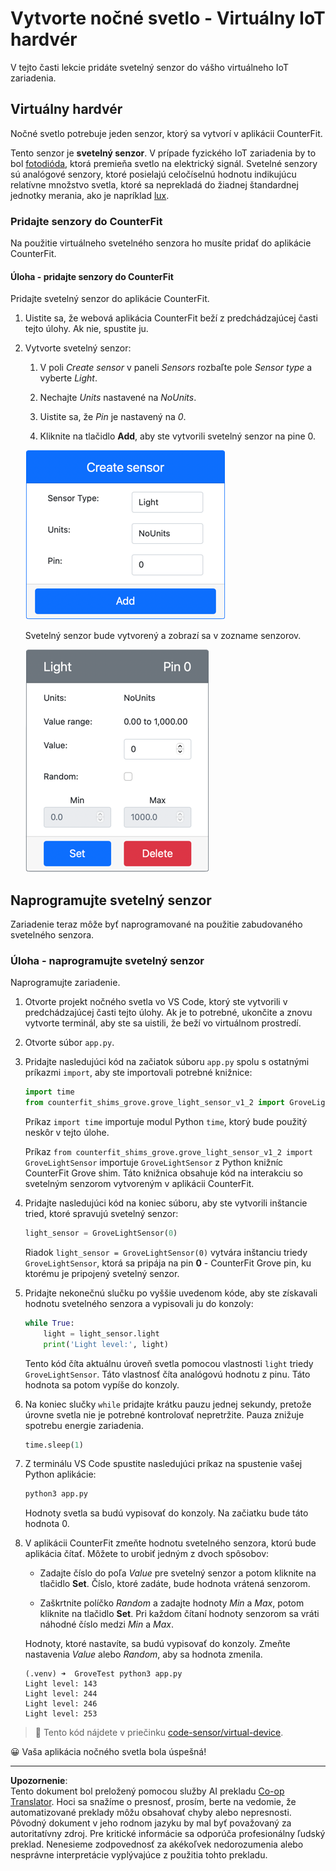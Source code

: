 <!--
CO_OP_TRANSLATOR_METADATA:
{
  "original_hash": "11f10c6760fb8202cf368422702fdf70",
  "translation_date": "2025-08-28T10:38:03+00:00",
  "source_file": "1-getting-started/lessons/3-sensors-and-actuators/virtual-device-sensor.md",
  "language_code": "sk"
}
-->
# Vytvorte nočné svetlo - Virtuálny IoT hardvér

V tejto časti lekcie pridáte svetelný senzor do vášho virtuálneho IoT zariadenia.

## Virtuálny hardvér

Nočné svetlo potrebuje jeden senzor, ktorý sa vytvorí v aplikácii CounterFit.

Tento senzor je **svetelný senzor**. V prípade fyzického IoT zariadenia by to bol [fotodióda](https://wikipedia.org/wiki/Photodiode), ktorá premieňa svetlo na elektrický signál. Svetelné senzory sú analógové senzory, ktoré posielajú celočíselnú hodnotu indikujúcu relatívne množstvo svetla, ktoré sa neprekladá do žiadnej štandardnej jednotky merania, ako je napríklad [lux](https://wikipedia.org/wiki/Lux).

### Pridajte senzory do CounterFit

Na použitie virtuálneho svetelného senzora ho musíte pridať do aplikácie CounterFit.

#### Úloha - pridajte senzory do CounterFit

Pridajte svetelný senzor do aplikácie CounterFit.

1. Uistite sa, že webová aplikácia CounterFit beží z predchádzajúcej časti tejto úlohy. Ak nie, spustite ju.

1. Vytvorte svetelný senzor:

    1. V poli *Create sensor* v paneli *Sensors* rozbaľte pole *Sensor type* a vyberte *Light*.

    1. Nechajte *Units* nastavené na *NoUnits*.

    1. Uistite sa, že *Pin* je nastavený na *0*.

    1. Kliknite na tlačidlo **Add**, aby ste vytvorili svetelný senzor na pine 0.

    ![Nastavenia svetelného senzora](../../../../../translated_images/counterfit-create-light-sensor.9f36a5e0d4458d8d554d54b34d2c806d56093d6e49fddcda2d20f6fef7f5cce1.sk.png)

    Svetelný senzor bude vytvorený a zobrazí sa v zozname senzorov.

    ![Vytvorený svetelný senzor](../../../../../translated_images/counterfit-light-sensor.5d0f5584df56b90f6b2561910d9cb20dfbd73eeff2177c238d38f4de54aefae1.sk.png)

## Naprogramujte svetelný senzor

Zariadenie teraz môže byť naprogramované na použitie zabudovaného svetelného senzora.

### Úloha - naprogramujte svetelný senzor

Naprogramujte zariadenie.

1. Otvorte projekt nočného svetla vo VS Code, ktorý ste vytvorili v predchádzajúcej časti tejto úlohy. Ak je to potrebné, ukončite a znovu vytvorte terminál, aby ste sa uistili, že beží vo virtuálnom prostredí.

1. Otvorte súbor `app.py`.

1. Pridajte nasledujúci kód na začiatok súboru `app.py` spolu s ostatnými príkazmi `import`, aby ste importovali potrebné knižnice:

    ```python
    import time
    from counterfit_shims_grove.grove_light_sensor_v1_2 import GroveLightSensor
    ```

    Príkaz `import time` importuje modul Python `time`, ktorý bude použitý neskôr v tejto úlohe.

    Príkaz `from counterfit_shims_grove.grove_light_sensor_v1_2 import GroveLightSensor` importuje `GroveLightSensor` z Python knižníc CounterFit Grove shim. Táto knižnica obsahuje kód na interakciu so svetelným senzorom vytvoreným v aplikácii CounterFit.

1. Pridajte nasledujúci kód na koniec súboru, aby ste vytvorili inštancie tried, ktoré spravujú svetelný senzor:

    ```python
    light_sensor = GroveLightSensor(0)
    ```

    Riadok `light_sensor = GroveLightSensor(0)` vytvára inštanciu triedy `GroveLightSensor`, ktorá sa pripája na pin **0** - CounterFit Grove pin, ku ktorému je pripojený svetelný senzor.

1. Pridajte nekonečnú slučku po vyššie uvedenom kóde, aby ste získavali hodnotu svetelného senzora a vypisovali ju do konzoly:

    ```python
    while True:
        light = light_sensor.light
        print('Light level:', light)
    ```

    Tento kód číta aktuálnu úroveň svetla pomocou vlastnosti `light` triedy `GroveLightSensor`. Táto vlastnosť číta analógovú hodnotu z pinu. Táto hodnota sa potom vypíše do konzoly.

1. Na koniec slučky `while` pridajte krátku pauzu jednej sekundy, pretože úrovne svetla nie je potrebné kontrolovať nepretržite. Pauza znižuje spotrebu energie zariadenia.

    ```python
    time.sleep(1)
    ```

1. Z terminálu VS Code spustite nasledujúci príkaz na spustenie vašej Python aplikácie:

    ```sh
    python3 app.py
    ```

    Hodnoty svetla sa budú vypisovať do konzoly. Na začiatku bude táto hodnota 0.

1. V aplikácii CounterFit zmeňte hodnotu svetelného senzora, ktorú bude aplikácia čítať. Môžete to urobiť jedným z dvoch spôsobov:

    * Zadajte číslo do poľa *Value* pre svetelný senzor a potom kliknite na tlačidlo **Set**. Číslo, ktoré zadáte, bude hodnota vrátená senzorom.

    * Zaškrtnite políčko *Random* a zadajte hodnoty *Min* a *Max*, potom kliknite na tlačidlo **Set**. Pri každom čítaní hodnoty senzorom sa vráti náhodné číslo medzi *Min* a *Max*.

    Hodnoty, ktoré nastavíte, sa budú vypisovať do konzoly. Zmeňte nastavenia *Value* alebo *Random*, aby sa hodnota zmenila.

    ```output
    (.venv) ➜  GroveTest python3 app.py 
    Light level: 143
    Light level: 244
    Light level: 246
    Light level: 253
    ```

> 💁 Tento kód nájdete v priečinku [code-sensor/virtual-device](../../../../../1-getting-started/lessons/3-sensors-and-actuators/code-sensor/virtual-device).

😀 Vaša aplikácia nočného svetla bola úspešná!

---

**Upozornenie**:  
Tento dokument bol preložený pomocou služby AI prekladu [Co-op Translator](https://github.com/Azure/co-op-translator). Hoci sa snažíme o presnosť, prosím, berte na vedomie, že automatizované preklady môžu obsahovať chyby alebo nepresnosti. Pôvodný dokument v jeho rodnom jazyku by mal byť považovaný za autoritatívny zdroj. Pre kritické informácie sa odporúča profesionálny ľudský preklad. Nenesieme zodpovednosť za akékoľvek nedorozumenia alebo nesprávne interpretácie vyplývajúce z použitia tohto prekladu.